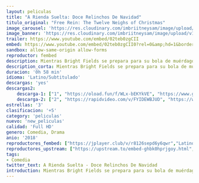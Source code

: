 ```yaml
---
layout: peliculas
title: "A Rienda Suelta: Doce Relinchos De Navidad"
titulo_original: "Free Rein: The Twelve Neighs of Christmas"
image_carousel: 'https://res.cloudinary.com/imbriitneysam/image/upload/v1545882119/rienda-poster-min.jpg'
image_banner: 'https://res.cloudinary.com/imbriitneysam/image/upload/v1545882121/rienda-banner-min.jpg'
trailer: https://www.youtube.com/embed/02teb0zgCII
embed: https://www.youtube.com/embed/02teb0zgCII0?rel=0&amp;hd=1&border=0&wmode=opaque&enablejsapi=1&modestbranding=1&controls=1&showinfo=1
sandbox: allow-same-origin allow-forms
reproductor: fembed
description: Mientras Bright Fields se prepara para su bola de muérdago, un adorno roto lleva a Zoe a un secreto familiar, mientras que Gaby se encuentra a merced de la nueva jefa Mia.
description_corta: Mientras Bright Fields se prepara para su bola de muérdago, un adorno roto lleva a Zoe a un secreto familiar, mientras que Gaby se encuentra a merced de la nueva jefa Mia.
duracion: '0h 58 min'
idioma: 'Latino/Subtitulado'
descargas: 'yes'
descargas2:
    descarga-1: ["1", "https://oload.fun/f/WLx-bEKYkVE", "https://www.google.com/s2/favicons?domain=openload.co","OpenLoad","https://res.cloudinary.com/imbriitneysam/image/upload/v1541473684/mexico.png", "Latino", "Full HD"]
    descarga-2: ["2", "https://rapidvideo.com/v/FYIDEWBJUD", "https://www.google.com/s2/favicons?domain=www.rapidvideo.com","RapidVideo","https://res.cloudinary.com/imbriitneysam/image/upload/v1541473684/mexico.png", "Latino", "Full HD"]
estrellas: '3'
clasificacion: '+5'
category: 'peliculas'
nuevo: 'new_peliculas'
calidad: 'Full HD'
genero: Comedia, Drama
anio: '2018'
reproductores_fembed: ["https://jplayer.club/v/r8126sepd6y6qwr","Latino","https://gdriveplayer.co/embed2.php?link=QXZC2XvjXg5yszZ8aZJcPAv%252FpBiE15%252FOZbjcPHNLJGJtT%252BFAJnuRa1LuuTjxnMKpOXtKuOFU8880sOeSIn27cFrlF9OSH32bcwb5fyJIHEa%252BwtFt2%252BoePZr%252BZV9zFpFLowVcErih8rTBQkGaSrwcDi1vawbukWD5gomjlLJ6Amt55Os1gcEpBK3hEENvq0mtPO%252BO2A2YIFUdg5z6CFcXko","Latino","https://feurl.com/v/7zo-wz3x2vx","Subtitulado"]
reproductores_upstream: ["https://upstream.to/embed-ghbk0hprjgoy.html","Latino"]
tags:
- Comedia
twitter_text: A Rienda Suelta - Doce Relinchos De Navidad
introduction: Mientras Bright Fields se prepara para su bola de muérdago, un adorno roto lleva a Zoe a un secreto familiar, mientras que Gaby se encuentra a merced de la nueva jefa Mia.
---
```



 







